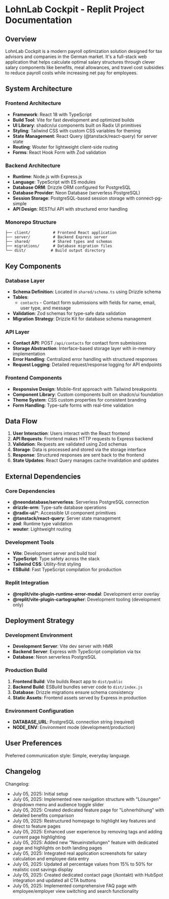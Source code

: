 # LohnLab Cockpit - Replit Project Documentation

## Overview

LohnLab Cockpit is a modern payroll optimization solution designed for tax advisors and companies in the German market. It's a full-stack web application that helps calculate optimal salary structures through clever salary components like benefits, meal allowances, and travel cost subsidies to reduce payroll costs while increasing net pay for employees.

## System Architecture

### Frontend Architecture
- **Framework**: React 18 with TypeScript
- **Build Tool**: Vite for fast development and optimized builds
- **UI Library**: shadcn/ui components built on Radix UI primitives
- **Styling**: Tailwind CSS with custom CSS variables for theming
- **State Management**: React Query (@tanstack/react-query) for server state
- **Routing**: Wouter for lightweight client-side routing
- **Forms**: React Hook Form with Zod validation

### Backend Architecture
- **Runtime**: Node.js with Express.js
- **Language**: TypeScript with ES modules
- **Database ORM**: Drizzle ORM configured for PostgreSQL
- **Database Provider**: Neon Database (serverless PostgreSQL)
- **Session Storage**: PostgreSQL-based session storage with connect-pg-simple
- **API Design**: RESTful API with structured error handling

### Monorepo Structure
```
├── client/          # Frontend React application
├── server/          # Backend Express server
├── shared/          # Shared types and schemas
├── migrations/      # Database migration files
└── dist/           # Build output directory
```

## Key Components

### Database Layer
- **Schema Definition**: Located in `shared/schema.ts` using Drizzle schema
- **Tables**: 
  - `contacts` - Contact form submissions with fields for name, email, user type, and message
- **Validation**: Zod schemas for type-safe data validation
- **Migration Strategy**: Drizzle Kit for database schema management

### API Layer
- **Contact API**: POST `/api/contacts` for contact form submissions
- **Storage Abstraction**: Interface-based storage layer with in-memory implementation
- **Error Handling**: Centralized error handling with structured responses
- **Request Logging**: Detailed request/response logging for API endpoints

### Frontend Components
- **Responsive Design**: Mobile-first approach with Tailwind breakpoints
- **Component Library**: Custom components built on shadcn/ui foundation
- **Theme System**: CSS custom properties for consistent branding
- **Form Handling**: Type-safe forms with real-time validation

## Data Flow

1. **User Interaction**: Users interact with the React frontend
2. **API Requests**: Frontend makes HTTP requests to Express backend
3. **Validation**: Requests are validated using Zod schemas
4. **Storage**: Data is processed and stored via the storage interface
5. **Response**: Structured responses are sent back to the frontend
6. **State Updates**: React Query manages cache invalidation and updates

## External Dependencies

### Core Dependencies
- **@neondatabase/serverless**: Serverless PostgreSQL connection
- **drizzle-orm**: Type-safe database operations
- **@radix-ui/***: Accessible UI component primitives
- **@tanstack/react-query**: Server state management
- **zod**: Runtime type validation
- **wouter**: Lightweight routing

### Development Tools
- **Vite**: Development server and build tool
- **TypeScript**: Type safety across the stack
- **Tailwind CSS**: Utility-first styling
- **ESBuild**: Fast TypeScript compilation for production

### Replit Integration
- **@replit/vite-plugin-runtime-error-modal**: Development error overlay
- **@replit/vite-plugin-cartographer**: Development tooling (development only)

## Deployment Strategy

### Development Environment
- **Development Server**: Vite dev server with HMR
- **Backend Server**: Express with TypeScript compilation via tsx
- **Database**: Neon serverless PostgreSQL

### Production Build
1. **Frontend Build**: Vite builds React app to `dist/public`
2. **Backend Build**: ESBuild bundles server code to `dist/index.js`
3. **Database**: Drizzle migrations ensure schema consistency
4. **Static Assets**: Frontend assets served by Express in production

### Environment Configuration
- **DATABASE_URL**: PostgreSQL connection string (required)
- **NODE_ENV**: Environment mode (development/production)

## User Preferences

Preferred communication style: Simple, everyday language.

## Changelog

Changelog:
- July 05, 2025: Initial setup
- July 05, 2025: Implemented new navigation structure with "Lösungen" dropdown menu and audience toggle slider
- July 05, 2025: Created dedicated feature page for "Lohnerhöhung" with detailed benefits comparison
- July 05, 2025: Restructured homepage to highlight key features and direct to feature pages
- July 05, 2025: Enhanced user experience by removing tags and adding current page highlighting
- July 05, 2025: Added new "Neueinstellungen" feature with dedicated page and highlights on both landing pages
- July 05, 2025: Integrated real application screenshots for salary calculation and employee data entry
- July 05, 2025: Updated all percentage values from 15% to 50% for realistic cost savings display
- July 05, 2025: Created dedicated contact page (/kontakt) with HubSpot integration and updated all CTA buttons
- July 05, 2025: Implemented comprehensive FAQ page with employee/employer view switching and search functionality